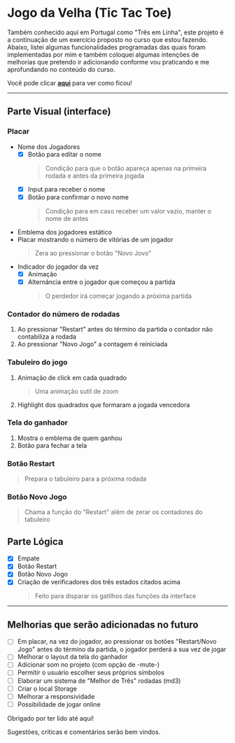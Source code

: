 # Jogo da Velha (Tic Tac Toe)

Também conhecido aqui em Portugal como "Três em Linha", este projeto é a continuação de um exercício proposto no curso que estou fazendo. 
Abaixo, listei algumas funcionalidades programadas das quais foram implementadas por mim e também coloquei algumas intenções de melhorias que pretendo ir adicionando conforme vou praticando e me aprofundando no conteúdo do curso.

Você pode clicar **[aqui](https://cristianopaludo.github.io/jogoDaVelha/)** para ver como ficou! 

***

## Parte Visual (interface)
### Placar
- Nome dos Jogadores
    - [x] Botão para editar o nome
        > Condição para que o botão apareça apenas na primeira rodada e antes da primeira jogada
    - [x] Input para receber o nome
    - [x] Botão para confirmar o novo nome
        > Condição para em caso receber um valor vazio, manter o nome de antes
- Emblema dos jogadores estático
- Placar mostrando o número de vitórias de um jogador
    > Zera ao pressionar o botão "Novo Jovo"
- Indicador do jogador da vez
    - [x] Animação
    - [x] Alternância entre o jogador que começou a partida
        > O perdedor irá começar jogando a próxima partida
### Contador do número de rodadas
1. Ao pressionar "Restart" antes do término da partida o contador não contabiliza a rodada
2. Ao pressionar "Novo Jogo" a contagem é reiniciada
### Tabuleiro do jogo
1. Animação de click em cada quadrado
    > Uma animação sutil de zoom
2. Highlight dos quadrados que formaram a jogada vencedora
### Tela do ganhador 
1. Mostra o emblema de quem ganhou
2. Botão para fechar a tela
### Botão Restart
> Prepara o tabuleiro para a próxima rodada
### Botão Novo Jogo
> Chama a função do "Restart" além de zerar os contadores do tabuleiro

## Parte Lógica
- [x] Empate
- [x] Botão Restart
- [x] Botão Novo Jogo
- [x] Criação de verificadores dos três estados citados acima
    > Feito para disparar os gatilhos das funções da interface

***

## Melhorias que serão adicionadas no futuro
- [ ] Em placar, na vez do jogador, ao pressionar os botões "Restart/Novo Jogo" antes do término da partida, o jogador perderá a sua vez de jogar
- [ ] Melhorar o layout da tela do ganhador
- [ ] Adicionar som no projeto (com opção de -mute-)
- [ ] Permitir o usuário escolher seus próprios símbolos
- [ ] Elaborar um sistema de "Melhor de Três" rodadas (md3)
- [ ] Criar o local Storage
- [ ] Melhorar a responsividade
- [ ] Possibilidade de jogar online

Obrigado por ter lido até aqui!

Sugestões, criticas e comentários serão bem vindos. 


